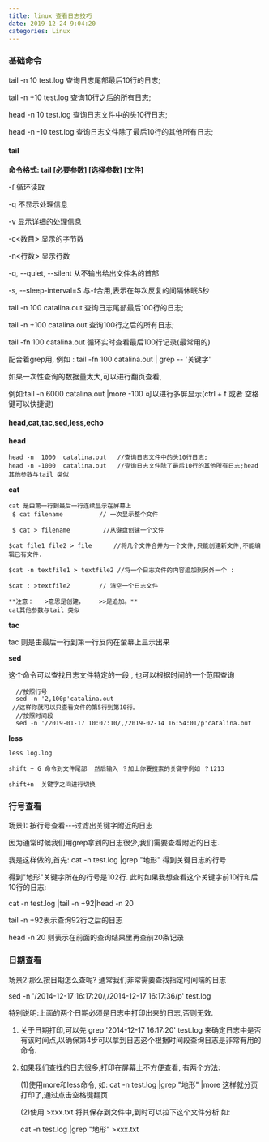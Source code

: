 ```yaml
---
title: linux 查看日志技巧
date: 2019-12-24 9:04:20
categories: Linux 
---
```


### 基础命令

tail -n 10 test.log  查询日志尾部最后10行的日志;

tail -n +10 test.log  查询10行之后的所有日志;

head -n 10 test.log  查询日志文件中的头10行日志;

head -n -10 test.log  查询日志文件除了最后10行的其他所有日志;

#### tail 

**命令格式:    tail [必要参数]   [选择参数]   [文件]**

-f 循环读取

-q 不显示处理信息

-v 显示详细的处理信息

-c<数目> 显示的字节数

-n<行数> 显示行数

-q, --quiet, --silent 从不输出给出文件名的首部

-s, --sleep-interval=S 与-f合用,表示在每次反复的间隔休眠S秒

tail -n 100 catalina.out 查询日志尾部最后100行的日志;

tail -n +100 catalina.out 查询100行之后的所有日志;

tail -fn 100 catalina.out 循环实时查看最后100行记录(最常用的)

配合着grep用, 例如 : tail -fn 100 catalina.out | grep  -- '关键字'

如果一次性查询的数据量太大,可以进行翻页查看,

例如:tail -n 6000 catalina.out |more -100 可以进行多屏显示(ctrl + f 或者 空格键可以快捷键)

#### head,cat,tac,sed,less,echo

**head**

```shell
head -n  1000  catalina.out   //查询日志文件中的头10行日志;
head -n -1000  catalina.out   //查询日志文件除了最后10行的其他所有日志;head其他参数与tail 类似
```

**cat**

```shell
cat 是由第一行到最后一行连续显示在屏幕上
 $ cat filename          // 一次显示整个文件 
 
 $ cat > filename         //从键盘创建一个文件 

$cat file1 file2 > file      //将几个文件合并为一个文件,只能创建新文件,不能编辑已有文件.

$cat -n textfile1 > textfile2 //将一个日志文件的内容追加到另外一个 : 

$cat : >textfile2        // 清空一个日志文件

**注意：   >意思是创建，    >>是追加。**
cat其他参数与tail 类似
```

**tac**

tac 则是由最后一行到第一行反向在萤幕上显示出来

**sed**

这个命令可以查找日志文件特定的一段 , 也可以根据时间的一个范围查询

```shell
  //按照行号
  sed -n '2,100p'catalina.out
 //这样你就可以只查看文件的第5行到第10行。
  //按照时间段
  sed -n '/2019-01-17 10:07:10/,/2019-02-14 16:54:01/p'catalina.out
```

__less__

```shell
less log.log 

shift + G 命令到文件尾部  然后输入 ？加上你要搜索的关键字例如 ？1213

shift+n  关键字之间进行切换
```

### 行号查看

场景1: 按行号查看---过滤出关键字附近的日志

因为通常时候我们用grep拿到的日志很少,我们需要查看附近的日志.

我是这样做的,首先: cat -n test.log |grep "地形" 得到关键日志的行号

得到"地形"关键字所在的行号是102行. 此时如果我想查看这个关键字前10行和后10行的日志:

cat -n test.log |tail -n +92|head -n 20

tail -n +92表示查询92行之后的日志

head -n 20 则表示在前面的查询结果里再查前20条记录

 ### 日期查看

场景2:那么按日期怎么查呢? 通常我们非常需要查找指定时间端的日志

sed -n '/2014-12-17 16:17:20/,/2014-12-17 16:17:36/p' test.log

特别说明:上面的两个日期必须是日志中打印出来的日志,否则无效.

1. 关于日期打印,可以先 grep '2014-12-17 16:17:20' test.log 来确定日志中是否有该时间点,以确保第4步可以拿到日志这个根据时间段查询日志是非常有用的命令.

2. 如果我们查找的日志很多,打印在屏幕上不方便查看, 有两个方法:

   (1)使用more和less命令, 如: cat -n test.log |grep "地形" |more   这样就分页打印了,通过点击空格键翻页

   (2)使用 >xxx.txt 将其保存到文件中,到时可以拉下这个文件分析.如:

   cat -n test.log |grep "地形" >xxx.txt